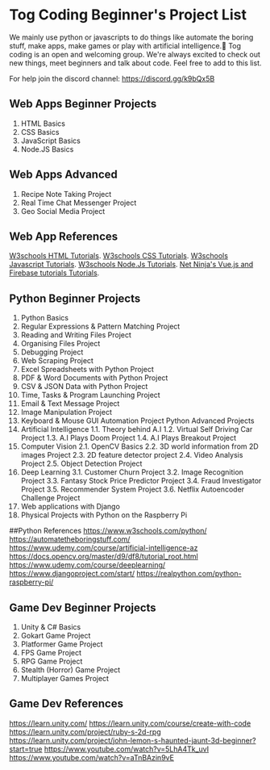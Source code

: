 # Tog Coding Beginner's Project List

We mainly use python or javascripts to do things like automate the boring stuff, make apps, make games or play with artificial intelligence.🤖 
Tog coding is an open and welcoming group. We're always excited to check out new things, meet beginners and talk about code. Feel free to add to this list.

For help join the discord channel: https://discord.gg/k9bQx5B

## Web Apps Beginner Projects
1.	HTML Basics
2.	CSS Basics
3.	JavaScript Basics
4.	Node.JS Basics

## Web Apps Advanced
1.	Recipe Note Taking Project
2.	Real Time Chat Messenger Project
3.	Geo Social Media Project

## Web App References
[W3schools HTML Tutorials](https://www.w3schools.com/html/).
[W3schools CSS Tutorials](https://www.w3schools.com/css/).
[W3schools Javascript Tutorials](https://www.w3schools.com/js/).
[W3schools Node.Js Tutorials](https://www.w3schools.com/nodejs/).
[Net Ninja's Vue.js and Firebase tutorials Tutorials](https://www.udemy.com/course/build-web-apps-with-vuejs-firebase/).


## Python Beginner Projects
1.	Python Basics
2.	Regular Expressions & Pattern Matching Project
3.	Reading and Writing Files Project
4.	Organising Files Project
5.	Debugging Project
6.	Web Scraping Project
7.	Excel Spreadsheets with Python Project
8.	PDF & Word Documents with Python Project
9.	CSV & JSON Data with Python Project
10.	Time, Tasks & Program Launching Project
11.	Email & Text Message Project
12.	Image Manipulation Project
13.	Keyboard & Mouse GUI Automation Project
Python Advanced Projects
1.	Artificial Intelligence
1.1.	Theory behind A.I
1.2.	Virtual Self Driving Car Project
1.3.	A.I Plays Doom Project
1.4.	A.I Plays Breakout Project
2.	Computer Vision
2.1.	OpenCV Basics
2.2.	3D world information from 2D images Project
2.3.	2D feature detector project
2.4.	Video Analysis Project
2.5.	Object Detection Project
3.	Deep Learning
3.1.	Customer Churn Project
3.2.	Image Recognition Project
3.3.	Fantasy Stock Price Predictor Project
3.4.	Fraud Investigator Project
3.5.	Recommender System Project
3.6.	Netflix Autoencoder Challenge Project
4.	Web applications with Django
5.	Physical Projects with Python on the Raspberry Pi

##Python References
https://www.w3schools.com/python/
https://automatetheboringstuff.com/
https://www.udemy.com/course/artificial-intelligence-az
https://docs.opencv.org/master/d9/df8/tutorial_root.html
https://www.udemy.com/course/deeplearning/
https://www.djangoproject.com/start/
https://realpython.com/python-raspberry-pi/


## Game Dev Beginner Projects
1.	Unity & C# Basics
2.	Gokart Game Project
3.	Platformer Game Project
4.	FPS Game Project
5.	RPG Game Project
6.	Stealth (Horror) Game Project
7.	Multiplayer Games Project

## Game Dev References
https://learn.unity.com/
https://learn.unity.com/course/create-with-code
https://learn.unity.com/project/ruby-s-2d-rpg
https://learn.unity.com/project/john-lemon-s-haunted-jaunt-3d-beginner?start=true
https://www.youtube.com/watch?v=5LhA4Tk_uvI
https://www.youtube.com/watch?v=aTnBAzin9vE
